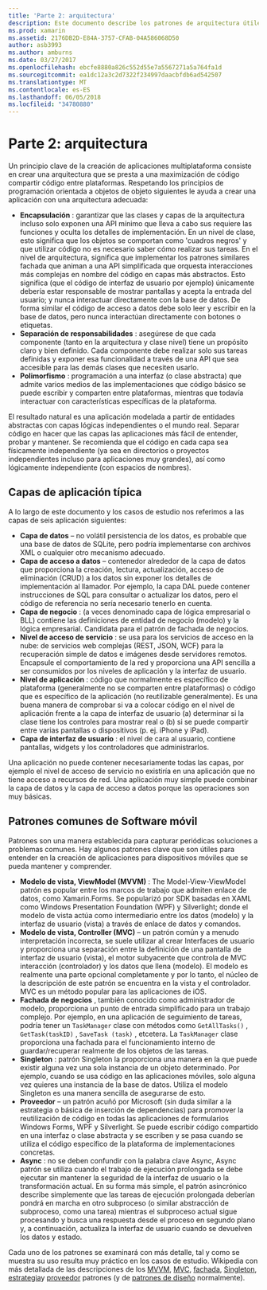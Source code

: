 ```yaml
---
title: 'Parte 2: arquitectura'
description: Este documento describe los patrones de arquitectura útiles para crear aplicaciones multiplataforma. Se trata de las capas de aplicación típica (capa de datos, capa de acceso a datos, etc.) y patrones comunes de software móvil (MVVM, MVC, etcetera.)
ms.prod: xamarin
ms.assetid: 2176DB2D-E84A-3757-CFAB-04A586068D50
author: asb3993
ms.author: amburns
ms.date: 03/27/2017
ms.openlocfilehash: ebcfe8880a826c552d55e7a5567271a5a764fa1d
ms.sourcegitcommit: ea1dc12a3c2d7322f234997daacbfdb6ad542507
ms.translationtype: MT
ms.contentlocale: es-ES
ms.lasthandoff: 06/05/2018
ms.locfileid: "34780880"
---
```

# <a name="part-2---architecture"></a>Parte 2: arquitectura

Un principio clave de la creación de aplicaciones multiplataforma consiste en crear una arquitectura que se presta a una maximización de código compartir código entre plataformas. Respetando los principios de programación orientada a objetos de objeto siguientes le ayuda a crear una aplicación con una arquitectura adecuada:

-   **Encapsulación** : garantizar que las clases y capas de la arquitectura incluso solo exponen una API mínimo que lleva a cabo sus requiere las funciones y oculta los detalles de implementación. En un nivel de clase, esto significa que los objetos se comportan como 'cuadros negros' y que utilizar código no es necesario saber cómo realizar sus tareas. En el nivel de arquitectura, significa que implementar los patrones similares fachada que animan a una API simplificada que orquesta interacciones más complejas en nombre del código en capas más abstractos. Esto significa (que el código de interfaz de usuario por ejemplo) únicamente debería estar responsable de mostrar pantallas y acepta la entrada del usuario; y nunca interactuar directamente con la base de datos. De forma similar el código de acceso a datos debe solo leer y escribir en la base de datos, pero nunca interactúan directamente con botones o etiquetas.
-   **Separación de responsabilidades** : asegúrese de que cada componente (tanto en la arquitectura y clase nivel) tiene un propósito claro y bien definido. Cada componente debe realizar solo sus tareas definidas y exponer esa funcionalidad a través de una API que sea accesible para las demás clases que necesiten usarlo.
-   **Polimorfismo** : programación a una interfaz (o clase abstracta) que admite varios medios de las implementaciones que código básico se puede escribir y comparten entre plataformas, mientras que todavía interactuar con características específicas de la plataforma.


El resultado natural es una aplicación modelada a partir de entidades abstractas con capas lógicas independientes o el mundo real. Separar código en hacer que las capas las aplicaciones más fácil de entender, probar y mantener. Se recomienda que el código en cada capa sea físicamente independiente (ya sea en directorios o proyectos independientes incluso para aplicaciones muy grandes), así como lógicamente independiente (con espacios de nombres).

 <a name="Typical_Application_Layers" />


## <a name="typical-application-layers"></a>Capas de aplicación típica

A lo largo de este documento y los casos de estudio nos referimos a las capas de seis aplicación siguientes:

-   **Capa de datos** – no volátil persistencia de los datos, es probable que una base de datos de SQLite, pero podría implementarse con archivos XML o cualquier otro mecanismo adecuado.
-   **Capa de acceso a datos** – contenedor alrededor de la capa de datos que proporciona la creación, lectura, actualización, acceso de eliminación (CRUD) a los datos sin exponer los detalles de implementación al llamador. Por ejemplo, la capa DAL puede contener instrucciones de SQL para consultar o actualizar los datos, pero el código de referencia no sería necesario tenerlo en cuenta.
-   **Capa de negocio** : (a veces denominado capa de lógica empresarial o BLL) contiene las definiciones de entidad de negocio (modelo) y la lógica empresarial. Candidata para el patrón de fachada de negocios.
-   **Nivel de acceso de servicio** : se usa para los servicios de acceso en la nube: de servicios web complejas (REST, JSON, WCF) para la recuperación simple de datos e imágenes desde servidores remotos. Encapsule el comportamiento de la red y proporciona una API sencilla a ser consumidos por los niveles de aplicación y la interfaz de usuario.
-   **Nivel de aplicación** : código que normalmente es específico de plataforma (generalmente no se comparten entre plataformas) o código que es específico de la aplicación (no reutilizable generalmente). Es una buena manera de comprobar si va a colocar código en el nivel de aplicación frente a la capa de interfaz de usuario (a) determinar si la clase tiene los controles para mostrar real o (b) si se puede compartir entre varias pantallas o dispositivos (p. ej. iPhone y iPad).
-   **Capa de interfaz de usuario** : el nivel de cara al usuario, contiene pantallas, widgets y los controladores que administrarlos.


Una aplicación no puede contener necesariamente todas las capas, por ejemplo el nivel de acceso de servicio no existiría en una aplicación que no tiene acceso a recursos de red. Una aplicación muy simple puede combinar la capa de datos y la capa de acceso a datos porque las operaciones son muy básicas.

 <a name="Common_Mobile_Software_Patterns" />


## <a name="common-mobile-software-patterns"></a>Patrones comunes de Software móvil

Patrones son una manera establecida para capturar periódicas soluciones a problemas comunes. Hay algunos patrones clave que son útiles para entender en la creación de aplicaciones para dispositivos móviles que se pueda mantener y comprender.

-   **Modelo de vista, ViewModel (MVVM)** : The Model-View-ViewModel patrón es popular entre los marcos de trabajo que admiten enlace de datos, como Xamarin.Forms. Se popularizó por SDK basadas en XAML como Windows Presentation Foundation (WPF) y Silverlight; donde el modelo de vista actúa como intermediario entre los datos (modelo) y la interfaz de usuario (vista) a través de enlace de datos y comandos.
-   **Modelo de vista, Controller (MVC)** – un patrón común y a menudo interpretación incorrecta, se suele utilizar al crear Interfaces de usuario y proporciona una separación entre la definición de una pantalla de interfaz de usuario (vista), el motor subyacente que controla de MVC interacción (controlador) y los datos que llena (modelo). El modelo es realmente una parte opcional completamente y por lo tanto, el núcleo de la descripción de este patrón se encuentra en la vista y el controlador. MVC es un método popular para las aplicaciones de iOS.
-   **Fachada de negocios** , también conocido como administrador de modelo, proporciona un punto de entrada simplificado para un trabajo complejo. Por ejemplo, en una aplicación de seguimiento de tareas, podría tener un `TaskManager` clase con métodos como `GetAllTasks()` , `GetTask(taskID)` , `SaveTask (task)` , etcetera. La `TaskManager` clase proporciona una fachada para el funcionamiento interno de guardar/recuperar realmente de los objetos de las tareas.
-   **Singleton** : patrón Singleton la proporciona una manera en la que puede existir alguna vez una sola instancia de un objeto determinado. Por ejemplo, cuando se usa código en las aplicaciones móviles, solo alguna vez quieres una instancia de la base de datos. Utiliza el modelo Singleton es una manera sencilla de asegurarse de esto.
-   **Proveedor** – un patrón acuñó por Microsoft (sin duda similar a la estrategia o básica de inserción de dependencias) para promover la reutilización de código en todas las aplicaciones de formularios Windows Forms, WPF y Silverlight. Se puede escribir código compartido en una interfaz o clase abstracta y se escriben y se pasa cuando se utiliza el código específico de la plataforma de implementaciones concretas.
-   **Async** : no se deben confundir con la palabra clave Async, Async patrón se utiliza cuando el trabajo de ejecución prolongada se debe ejecutar sin mantener la seguridad de la interfaz de usuario o la transformación actual. En su forma más simple, el patrón asincrónico describe simplemente que las tareas de ejecución prolongada deberían pondrá en marcha en otro subproceso (o similar abstracción de subproceso, como una tarea) mientras el subproceso actual sigue procesando y busca una respuesta desde el proceso en segundo plano y, a continuación, actualiza la interfaz de usuario cuando se devuelven los datos y estado.


Cada uno de los patrones se examinará con más detalle, tal y como se muestra su uso resulta muy práctico en los casos de estudio. Wikipedia con más detallada de las descripciones de los [MVVM](https://en.wikipedia.org/wiki/Model–view–viewmodel), [MVC](https://en.wikipedia.org/wiki/Model–view–controller), [fachada](http://en.wikipedia.org/wiki/Facade_pattern), [Singleton](http://en.wikipedia.org/wiki/Singleton_pattern), [estrategia](http://en.wikipedia.org/wiki/Strategy_pattern)y [proveedor](http://en.wikipedia.org/wiki/Provider_model) patrones (y de [patrones de diseño](http://en.wikipedia.org/wiki/Design_Patterns) normalmente).
